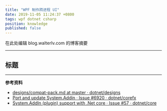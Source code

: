 ```yaml
---
title: "WPF 制作跨进程 UI"
date: 2019-11-05 11:24:37 +0800
tags: wpf dotnet csharp
position: knowledge
published: false
---
```


在此处编辑 blog.walterlv.com 的博客摘要

---

<div id="toc"></div>

## 标题

---

**参考资料**

- [designs/compat-pack.md at master · dotnet/designs](https://github.com/dotnet/designs/blob/master/accepted/compat-pack/compat-pack.md)
- [Port and update System.Addin · Issue #6920 · dotnet/corefx](https://github.com/dotnet/corefx/issues/6920)
- [System.AddIn (plugin) support with .Net core · Issue #57 · dotnet/core](https://github.com/dotnet/core/issues/57)
